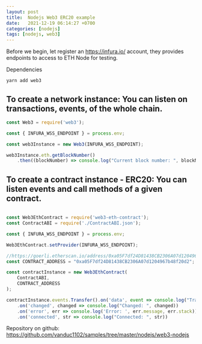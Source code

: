 ```yaml
---
layout: post
title:  Nodejs Web3 ERC20 example
date:   2021-12-19 06:14:27 +0700
categories: [nodejs]
tags: [nodejs, web3]
---
```


Before we begin, let register an <https://infura.io/> account, they provides endpoints to access to ETH Node for testing.

Dependencies

`yarn add web3`

## To create a network instance: You can listen on transactions, events, of the whole chain.

```js
const Web3 = require('web3');

const { INFURA_WSS_ENDPOINT } = process.env;

const web3Instance = new Web3(INFURA_WSS_ENDPOINT);

web3Instance.eth.getBlockNumber()
    .then((blockNumber) => console.log("Current block number: ", blockNumber));

```


## To create a contract instance - ERC20: You can listen events and call methods of a given contract.

```js

const Web3EthContract = require('web3-eth-contract');
const ContractABI = require('./ContractABI.json');

const { INFURA_WSS_ENDPOINT } = process.env;

Web3EthContract.setProvider(INFURA_WSS_ENDPOINT);

//https://goerli.etherscan.io/address/0xa05F7df24D81438CB2306A07d1204967b48f20d2
const CONTRACT_ADDRESS = "0xa05F7df24D81438CB2306A07d1204967b48f20d2";

const contractInstance = new Web3EthContract(
    ContractABI,
    CONTRACT_ADDRESS
);

contractInstance.events.Transfer().on('data', event => console.log("Transfer: ", event))
    .on('changed', changed => console.log("Changed: ", changed))
    .on('error', err => console.log('Error: ', err.message, err.stack))
    .on('connected', str => console.log("Connected: ", str))


```

Repository on github: <https://github.com/vanduc1102/samples/tree/master/nodejs/web3-nodejs>
